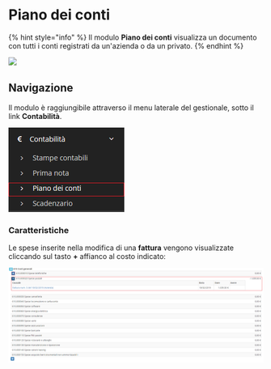 # Piano dei conti

{% hint style="info" %}
Il modulo **Piano dei conti** visualizza un documento con tutti i conti registrati da un'azienda o da un privato.
{% endhint %}

![](https://firebasestorage.googleapis.com/v0/b/gitbook-x-prod.appspot.com/o/spaces%2F-LZJeLg23eVDvrCv74U7-887967055%2Fuploads%2FI9jQLsqaQxEUqnYhyOJW%2Ffile.png?alt=media)

## Navigazione

Il modulo è raggiungibile attraverso il menu laterale del gestionale, sotto il link **Contabilità**.

![Screenshot navigazione piano dei conti](../../../.gitbook/assets/PosizionePianoDeiConti.PNG)

### Caratteristiche

Le spese inserite nella modifica di una **fattura** vengono visualizzate cliccando sul tasto **+** affianco al costo indicato:

![](../../../.gitbook/assets/SpeseConti.PNG)
